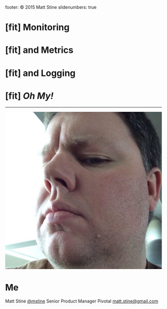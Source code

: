 footer: © 2015 Matt Stine
slidenumbers: true

# [fit] Monitoring
# [fit] and Metrics
# [fit] and Logging
# [fit] _**Oh My!**_

---

![left](../Common/images/mattmug.jpeg)
# Me

Matt Stine [@mstine](http://twitter.com/mstine)
Senior Product Manager
Pivotal
[matt.stine@gmail.com](mailto:matt.stine@gmail.com)
